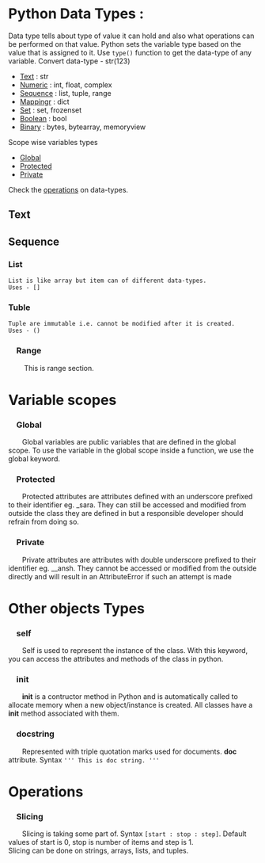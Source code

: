 # Python Data Types :

Data type tells about type of value it can hold and also what operations can be performed on that value.
Python sets the variable type based on the value that is assigned to it.
Use ```type()``` function to get the data-type of any variable.
Convert data-type - str(123)

- [Text](#text)    : str
- [Numeric](#numeric)    : int, float, complex
- [Sequence](#sequence)    : list, tuple, range
- [Mappingr](#mapping)    : dict
- [Set](#set)    : set, frozenset
- [Boolean](#boolean)    : bool
- [Binary](#binary)    : bytes, bytearray, memoryview

Scope wise variables types
- [Global](#global)
- [Protected](#protected)
- [Private](#private)

Check the [operations](#operations) on data-types.

## Text
  
## Sequence
  ### List
    List is like array but item can of different data-types.
    Uses - []
    
### Tuble
    Tuple are immutable i.e. cannot be modified after it is created.
    Uses - ()
    
### &emsp;Range
&emsp;&emsp; This is range section.

# Variable scopes
### &emsp;Global
&emsp;&emsp;Global variables are public variables that are defined in the global scope. To use the variable in the global scope inside a function, we use the global keyword.

### &emsp;Protected
&emsp;&emsp;Protected attributes are attributes defined with an underscore prefixed to their identifier eg. \_sara. They can still be accessed and modified from outside the class they are defined in but a responsible developer should refrain from doing so.

### &emsp;Private
&emsp;&emsp;Private attributes are attributes with double underscore prefixed to their identifier eg. \_\_ansh. They cannot be accessed or modified from the outside directly and will result in an AttributeError if such an attempt is made

# Other objects Types

### &emsp;self
&emsp;&emsp;Self is used to represent the instance of the class. With this keyword, you can access the attributes and methods of the class in python.

### &emsp;__init__
&emsp;&emsp;__init__ is a contructor method in Python and is automatically called to allocate memory when a new object/instance is created. All classes have a __init__ method associated with them.

### &emsp;docstring
&emsp;&emsp;Represented with triple quotation marks used for documents. __doc__ attribute.
Syntax ``` ''' This is doc string. '''  ```

# Operations

### &emsp;Slicing
&emsp;&emsp;Slicing is taking some part of. Syntax ``` [start : stop : step] ```. Default values of start is 0, stop is number of items and step is 1.  
Slicing can be done on strings, arrays, lists, and tuples.

